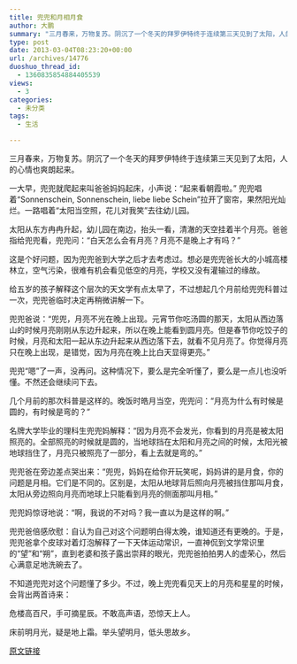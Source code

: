```yaml
---
title: 兜兜和月相月食
author: 大鹏
summary: "三月春来，万物复苏。阴沉了一个冬天的拜罗伊特终于连续第三天见到了太阳，人的心情也爽朗起来。"
type: post
date: 2013-03-04T08:23:20+00:00
url: /archives/14776
duoshuo_thread_id:
  - 1360835854884405539
views:
  - 3
categories:
  - 未分类
tags:
  - 生活

---
```

三月春来，万物复苏。阴沉了一个冬天的拜罗伊特终于连续第三天见到了太阳，人的心情也爽朗起来。

一大早，兜兜就爬起来叫爸爸妈妈起床，小声说：“起来看朝霞啦。” 兜兜唱着“Sonnenschein, Sonnenschein, liebe liebe Schein”拉开了窗帘，果然阳光灿烂。一路唱着“太阳当空照，花儿对我笑”去往幼儿园。

太阳从东方冉冉升起，幼儿园在南边，抬头一看，清澈的天空挂着半个月亮。爸爸指给兜兜看，兜兜问：“白天怎么会有月亮？月亮不是晚上才有吗？”

这是个好问题，因为兜兜爸到大学之后才去考虑过。想必是兜兜爸长大的小城高楼林立，空气污染，很难有机会看见低空的月亮，学校又没有灌输过的缘故。

给五岁的孩子解释这个层次的天文学有点太早了，不过想起几个月前给兜兜科普过一次，兜兜爸临时决定再稍微讲解一下。

兜兜爸说：“兜兜，月亮不光在晚上出现。元宵节你吃汤圆的那天，太阳从西边落山的时候月亮刚刚从东边升起来，所以在晚上能看到圆月亮。但是春节你吃饺子的时候，月亮和太阳一起从东边升起来从西边落下去，就看不见月亮了。你觉得月亮只在晚上出现，是错觉，因为月亮在晚上比白天显得更亮。”

兜兜“嗯”了一声，没再问。这种情况下，要么是完全听懂了，要么是一点儿也没听懂。不然还会继续问下去。

几个月前的那次科普是这样的。晚饭时皓月当空，兜兜问：“月亮为什么有时候是圆的，有时候是弯的？”

名牌大学毕业的理科生兜兜妈解释：“因为月亮不会发光，你看到的月亮是被太阳照亮的。全部照亮的时候就是圆的，当地球挡在太阳和月亮之间的时候，太阳光被地球挡住了，月亮只被照亮了一部分，看上去就是弯的。”

兜兜爸在旁边差点哭出来：“兜兜，妈妈在给你开玩笑呢，妈妈讲的是月食，你的问题是月相。它们是不同的。区别是，太阳从地球背后照向月亮被挡住那叫月食，太阳从旁边照向月亮而地球上只能看到月亮的侧面那叫月相。”

兜兜妈惊讶地说：“啊，我说的不对吗？我一直以为是这样的啊。”

兜兜爸倍感欣慰：自认为自己对这个问题明白得太晚，谁知道还有更晚的。于是，兜兜爸拿个皮球对着灯泡解释了一下天体运动常识，一直神侃到文学常识里的“望”和“朔”，直到老婆和孩子露出崇拜的眼光，兜兜爸拍拍男人的虚荣心，然后心满意足地洗碗去了。

不知道兜兜对这个问题懂了多少。不过，晚上兜兜看见天上的月亮和星星的时候，会背出两首诗来：

危楼高百尺，手可摘星辰。不敢高声语，恐惊天上人。

床前明月光，疑是地上霜。举头望明月，低头思故乡。

[原文链接](http://dapengde.com/archives/14776)

